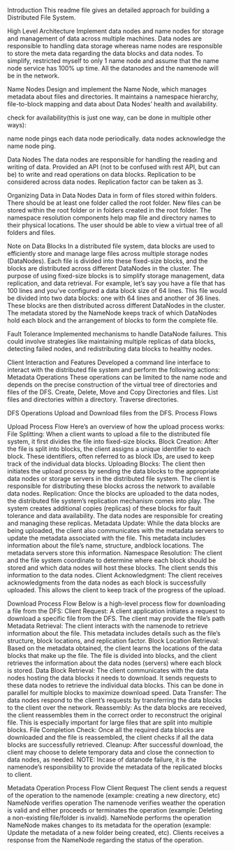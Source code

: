 Introduction
This readme file gives an detailed approach for building a Distributed File System. 

High Level Architecture
Implement data nodes and name nodes for storage and management of data across multiple machines.
Data nodes are responsible to handling data storage whereas name nodes are responsible to store the meta data regarding the data blocks and data nodes.
To simplify, restricted myself to only 1 name node and assume that the name node service has 100% up time. All the datanodes and the namenode will be in the network.

Name Nodes
Design and implement the Name Node, which manages metadata about files and directories. It maintains a namespace hierarchy, file-to-block mapping and data about Data Nodes’ health and availability.

check for availability(this is just one way, can be done in multiple other ways):

name node pings each data node periodically.
data nodes acknowledge the name node ping.

Data Nodes
The data nodes are responsible for handling the reading and writing of data.
Provided an API (not to be confused with rest API, but can be) to write and read operations on data blocks.
Replication to be considered across data nodes.
Replication factor can be taken as 3.

Organizing Data in Data Nodes
Data in form of files stored within folders. There should be at least one folder called the root folder. New files can be stored within the root folder or in folders created in the root folder. The namespace resolution components help map file and directory names to their physical locations.
The user should be able to view a virtual tree of all folders and files.

Note on Data Blocks
In a distributed file system, data blocks are used to efficiently store and manage large files across multiple storage nodes (DataNodes). Each file is divided into these fixed-size blocks, and the blocks are distributed across different DataNodes in the cluster. The purpose of using fixed-size blocks is to simplify storage management, data replication, and data retrieval.
For example, let’s say you have a file that has 100 lines and you’ve configured a data block size of 64 lines. This file would be divided into two data blocks: one with 64 lines and another of 36 lines. These blocks are then distributed across different DataNodes in the cluster. The metadata stored by the NameNode keeps track of which DataNodes hold each block and the arrangement of blocks to form the complete file.

Fault Tolerance
Implemented mechanisms to handle DataNode failures. This could involve strategies like maintaining multiple replicas of data blocks, detecting failed nodes, and redistributing data blocks to healthy nodes.

Client Interaction and Features
Developed a command line interface to interact with the distributed file system and perform the following actions:
  Metadata Operations
  These operations can be limited to the name node and depends on the precise construction of the virtual tree of directories and files of the DFS.
  Create, Delete, Move and Copy Directories and files.
  List files and directories within a directory.
  Traverse directories.

DFS Operations
  Upload and Download files from the DFS.
  Process Flows

Upload Process Flow
Here’s an overview of how the upload process works:
File Splitting: When a client wants to upload a file to the distributed file system, it first divides the file into fixed-size blocks.
Block Creation: After the file is split into blocks, the client assigns a unique identifier to each block. These identifiers, often referred to as block IDs, are used to keep track of the individual data blocks.
Uploading Blocks: The client then initiates the upload process by sending the data blocks to the appropriate data nodes or storage servers in the distributed file system. The client is responsible for distributing these blocks across the network to available data nodes.
Replication: Once the blocks are uploaded to the data nodes, the distributed file system’s replication mechanism comes into play. The system creates additional copies (replicas) of these blocks for fault tolerance and data availability. The data nodes are responsible for creating and managing these replicas.
Metadata Update: While the data blocks are being uploaded, the client also communicates with the metadata servers to update the metadata associated with the file. This metadata includes information about the file’s name, structure, andblock locations. The metadata servers store this information.
Namespace Resolution: The client and the file system coordinate to determine where each block should be stored and which data nodes will host these blocks. The client sends this information to the data nodes.
Client Acknowledgment: The client receives acknowledgments from the data nodes as each block is successfully uploaded. This allows the client to keep track of the progress of the upload.

Download Process Flow
Below is a high-level process flow for downloading a file from the DFS:
Client Request:
A client application initiates a request to download a specific file from the DFS. The client may provide the file’s path
Metadata Retrieval:
The client interacts with the namenode to retrieve information about the file. This metadata includes details such as the file’s structure, block locations, and replication factor.
Block Location Retrieval:
Based on the metadata obtained, the client learns the locations of the data blocks that make up the file. The file is divided into blocks, and the client retrieves the information about the data nodes (servers) where each block is stored.
Data Block Retrieval:
The client communicates with the data nodes hosting the data blocks it needs to download. It sends requests to these data nodes to retrieve the individual data blocks. This can be done in parallel for multiple blocks to maximize download speed.
Data Transfer:
The data nodes respond to the client’s requests by transferring the data blocks to the client over the network.
Reassembly:
As the data blocks are received, the client reassembles them in the correct order to reconstruct the original file. This is especially important for large files that are split into multiple blocks.
File Completion Check:
Once all the required data blocks are downloaded and the file is reassembled, the client checks if all the data blocks are successfully retrieved.
Cleanup:
After successful download, the client may choose to delete temporary data and close the connection to data nodes, as needed.
NOTE: Incase of datanode failure, it is the namenode’s responsibility to provide the metadata of the replicated blocks to client.

Metadata Operation Process Flow
Client Request
The client sends a request of the operation to the namenode (example: creating a new directory, etc)
NameNode verifies operation
The namenode verifies weather the operation is valid and either proceeds or terminates the operation (example: Deleting a non-existing file/folder is invalid).
NameNode performs the operation
NameNode makes changes to its metadata for the operation (example: Update the metadata of a new folder being created, etc).
Clients receives a response from the NameNode regarding the status of the operation.
